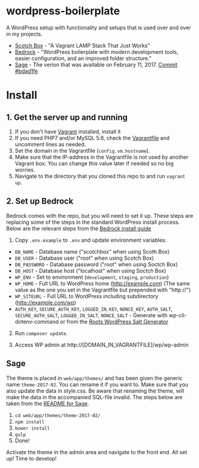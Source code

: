 # wordpress-boilerplate
A WordPress setup with functionality and setups that is used over and over in my projects.

- [Scotch Box](https://box.scotch.io/) - "A Vagrant LAMP Stack That Just Works"
- [Bedrock](https://roots.io/bedrock/) - "WordPress boilerplate with modern development tools, easier configuration, and an improved folder structure."
- [Sage](https://github.com/roots/sage) - The verion that was available on February 11, 2017. [Commit #bdad1fe](https://github.com/roots/sage/tree/bdad1fe3b19376919d80b8f001cf2f5c654fc19e)

# Install

## 1. Get the server up and running
1. If you don't have [Vagrant](https://www.vagrantup.com/) installed, install it
2. If you need PHP7 and/or MySQL 5.6, check the [Vagrantfile](Vagrantfile) and uncomment lines as needed.
3. Set the domain in the Vagrantfile (`config.vm.hostname`).
4. Make sure that the IP-address in the Vagrantfile is not used by another Vagrant box. You can change this value later if needed so no big worries. 
5. Navigate to the directory that you cloned this repo to and run `vagrant up`.

## 2. Set up Bedrock
Bedrock comes with the repo, but you will need to set it up. These steps are replacing some of the steps in the standard WordPress install process. Below are the relevant steps from the [Bedrock install guide](https://roots.io/bedrock/docs/installing-bedrock/)

1. Copy `.env.example` to `.env` and update environment variables:
- `DB_NAME` - Database name ("scotchbox" when using Scoth Box)
- `DB_USER` - Database user ("root" when using Scotch Box)
- `DB_PASSWORD` - Database password ("root" when using Soctch Box)
- `DB_HOST` - Database host ("localhost" when using Soctch Box)
- `WP_ENV` - Set to environment (`development`, `staging`, `production`)
- `WP_HOME` - Full URL to WordPress home (http://example.com) (The same value as the one you set in the Vagrantfile but prepended with "http://")
- `WP_SITEURL` - Full URL to WordPress including subdirectory (http://example.com/wp)
- `AUTH_KEY`, `SECURE_AUTH_KEY`, `LOGGED_IN_KEY`, `NONCE_KEY`, `AUTH_SALT`, `SECURE_AUTH_SALT`, `LOGGED_IN_SALT`, `NONCE_SALT` - Generate with wp-cli-dotenv-command or from the [Roots WordPress Salt Generator](https://roots.io/salts.html)

2. Run `composer update`.

3. Access WP admin at http://[DOMAIN_IN_VAGRANTFILE]/wp/wp-admin

## Sage
The theme is placed in `web/app/themes/` and has been given the generic name `theme-2017-02`. You can rename it if you want to. Make sure that you also update the data in style.css. Be aware that renaming the theme, will make the data in the accompanied SQL-file invalid. The steps below are taken from the [README for Sage](web/app/themes/theme-2017-02/README.SAGE.md).
 
1. `cd web/app/themes/theme-2017-02/`
2. `npm install`
3. `bower install`
4. `gulp`
5. Done!

Activate the theme in the admin area and navigate to the front end. All set up! Time to develop!

